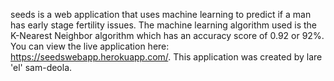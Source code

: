 seeds is a web application that uses machine learning to predict if a man has early stage fertility issues. The machine learning algorithm used is the K-Nearest Neighbor algorithm which has an accuracy score of 0.92 or 92%. You can view the live application here: https://seedswebapp.herokuapp.com/. This application was created by lare 'el' sam-deola.

